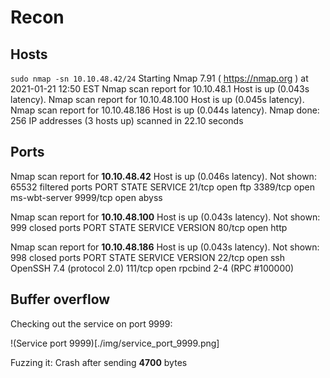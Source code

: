 # Recon

## Hosts

`sudo nmap -sn 10.10.48.42/24`
Starting Nmap 7.91 ( https://nmap.org ) at 2021-01-21 12:50 EST
Nmap scan report for 10.10.48.1
Host is up (0.043s latency).
Nmap scan report for 10.10.48.100
Host is up (0.045s latency).
Nmap scan report for 10.10.48.186
Host is up (0.044s latency).
Nmap done: 256 IP addresses (3 hosts up) scanned in 22.10 seconds

## Ports
Nmap scan report for **10.10.48.42**
Host is up (0.046s latency).
Not shown: 65532 filtered ports
PORT     STATE SERVICE
21/tcp   open  ftp
3389/tcp open  ms-wbt-server
9999/tcp open  abyss

Nmap scan report for **10.10.48.100**
Host is up (0.043s latency).
Not shown: 999 closed ports
PORT   STATE SERVICE VERSION
80/tcp open  http

Nmap scan report for **10.10.48.186**
Host is up (0.043s latency).
Not shown: 998 closed ports
PORT    STATE SERVICE VERSION
22/tcp  open  ssh     OpenSSH 7.4 (protocol 2.0)
111/tcp open  rpcbind 2-4 (RPC #100000)

## Buffer overflow

Checking out the service on port 9999:

!(Service port 9999)[./img/service_port_9999.png]

Fuzzing it: Crash after sending **4700** bytes


